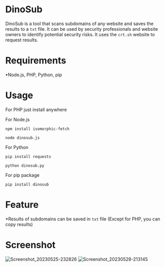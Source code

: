# DinoSub


DinoSub is a tool that scans subdomains of any website and saves the results to a `txt` file. It can be used by security professionals and website owners to identify potential security risks. It uses the `crt.sh` website to request results.

# Requirements
•Node.js, PHP, Python, pip



# Usage
For PHP just install anywhere

For Node.js 

`npm install isomorphic-fetch`

`node dinosub.js`

For Python

`pip install requests`

`python dinosub.py`

For pip package

`pip install dinosub`

# Feature



*Results of subdomains can be saved in `txt` file (Except for PHP, you can copy results)



# Screenshot
![Screenshot_20230525-232826](https://github.com/daniisaahir/DinoSub/assets/131199603/a752a8f3-711a-4a48-b9cc-8f6dc0c4d19d)
![Screenshot_20230528-213145](https://github.com/daniisaahir/DinoSub/assets/131199603/14dc9843-80cb-4c31-8215-3519dee5b8c4)

